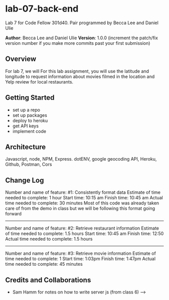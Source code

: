 # lab-07-back-end
Lab 7 for Code Fellow 301d40. Pair programmed by Becca Lee and Daniel Ulie

**Author**: Becca Lee and Daniel Ulie
**Version**: 1.0.0 (increment the patch/fix version number if you make more commits past your first submission)

## Overview
For lab 7, we will For this lab assignment, you will use the latitude and longitude to request information about movies filmed in the location and Yelp review for local restaurants.

## Getting Started
- set up a repo
- set up packages
- deploy to heroku
- get API keys
- implement code


## Architecture
Javascript, node, NPM, Express. dotENV, google geocoding API, Heroku, Github, Postman, Cors



## Change Log

Number and name of feature: #1: Consistently format data
Estimate of time needed to complete: 1 hour
Start time: 10:15 am
Finish time: 10:45 am
Actual time needed to complete: 30 minutes
Most of this code was already taken care of from the demo in class but we will be following this format going forward

------------
Number and name of feature: #2: Retrieve restaurant information
Estimate of time needed to complete: 1.5 hours
Start time: 10:45 am
Finish time: 12:50
Actual time needed to complete: 1.5 hours 

------------

Number and name of feature:  #3: Retrieve movie information
Estimate of time needed to complete: 1
Start time: 1:03pm
Finish time: 1:47pm
Actual time needed to complete: 45 minutes


## Credits and Collaborations
- Sam Hamm for notes on how to write server js (from class 6)
-->
